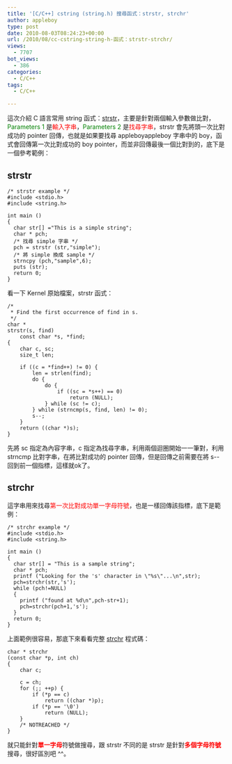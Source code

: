 ```yaml
---
title: '[C/C++] cstring (string.h) 搜尋函式：strstr, strchr'
author: appleboy
type: post
date: 2010-08-03T08:24:23+00:00
url: /2010/08/cc-cstring-string-h-函式：strstr-strchr/
views:
  - 7707
bot_views:
  - 386
categories:
  - C/C++
tags:
  - C/C++

---
```

這次介紹 C 語言常用 string 函式：[strstr][1]，主要是針對兩個輸入參數做比對，<span style="color:green">Parameters 1</span> 是<span style="color:red">輸入字串</span>，<span style="color:green">Parameters 2</span> 是<span style="color:red">找尋字串</span>，strstr 會先將頭一次比對成功的 pointer 回傳，也就是如果要找尋 appleboyappleboy 字串中的 boy，函式會回傳第一次比對成功的 boy pointer，而並非回傳最後一個比對到的，底下是一個參考範例：

## strstr

<pre><code class="language-c">/* strstr example */
#include &lt;stdio.h&gt;
#include &lt;string.h&gt;

int main ()
{
  char str[] ="This is a simple string";
  char * pch;
  /* 找尋 simple 字串 */
  pch = strstr (str,"simple");
  /* 將 simple 換成 sample */
  strncpy (pch,"sample",6);
  puts (str);
  return 0;
}</code></pre>

看一下 Kernel 原始檔案，strstr 函式：

<pre><code class="language-c">/*
 * Find the first occurrence of find in s.
 */
char *
strstr(s, find)
    const char *s, *find;
{
    char c, sc;
    size_t len;

    if ((c = *find++) != 0) {
        len = strlen(find);
        do {
            do {
                if ((sc = *s++) == 0)
                    return (NULL);
            } while (sc != c);
        } while (strncmp(s, find, len) != 0);
        s--;
    }
    return ((char *)s);
}</code></pre>

先將 sc 指定為內容字串，c 指定為找尋字串，利用兩個迴圈開始一一筆對，利用 strncmp 比對字串，在將比對成功的 pointer 回傳，但是回傳之前需要在將 s-- 回到前一個指標，這樣就ok了。

## strchr

這字串用來找尋<span style="color:red">第一次比對成功單一字母符號</span>，也是一樣回傳該指標，底下是範例：

<pre><code class="language-c">/* strchr example */
#include &lt;stdio.h&gt;
#include &lt;string.h&gt;

int main ()
{
  char str[] = "This is a sample string";
  char * pch;
  printf ("Looking for the &#039;s&#039; character in \"%s\"...\n",str);
  pch=strchr(str,&#039;s&#039;);
  while (pch!=NULL)
  {
    printf ("found at %d\n",pch-str+1);
    pch=strchr(pch+1,&#039;s&#039;);
  }
  return 0;
}</code></pre>

上面範例很容易，那底下來看看完整 [strchr][2] 程式碼：

<pre><code class="language-c">char * strchr
(const char *p, int ch)
{
    char c;

    c = ch;
    for (;; ++p) {
        if (*p == c)
            return ((char *)p);
        if (*p == &#039;\0&#039;)
            return (NULL);
    }
    /* NOTREACHED */
}</code></pre>

就只能針對<span style="color:red"><strong>單一字母</strong></span>符號做搜尋，跟 strstr 不同的是 strstr 是針對<span style="color:red"><strong>多個字母符號</strong></span>搜尋，很好區別吧 ^^。

 [1]: http://www.cplusplus.com/reference/clibrary/cstring/strstr/
 [2]: http://www.cplusplus.com/reference/clibrary/cstring/strchr/